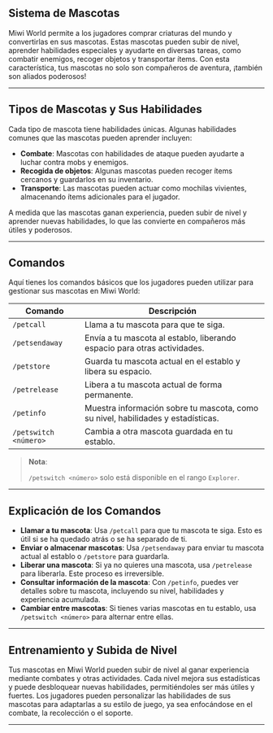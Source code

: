 ## Sistema de Mascotas

Miwi World permite a los jugadores comprar criaturas del mundo y convertirlas en sus mascotas. Estas mascotas pueden subir de nivel, aprender habilidades especiales y ayudarte en diversas tareas, como combatir enemigos, recoger objetos y transportar ítems. Con esta característica, tus mascotas no solo son compañeros de aventura, ¡también son aliados poderosos!

---

## Tipos de Mascotas y Sus Habilidades

Cada tipo de mascota tiene habilidades únicas. Algunas habilidades comunes que las mascotas pueden aprender incluyen:

-   **Combate**: Mascotas con habilidades de ataque pueden ayudarte a luchar contra mobs y enemigos.
-   **Recogida de objetos**: Algunas mascotas pueden recoger ítems cercanos y guardarlos en su inventario.
-   **Transporte**: Las mascotas pueden actuar como mochilas vivientes, almacenando ítems adicionales para el jugador.

A medida que las mascotas ganan experiencia, pueden subir de nivel y aprender nuevas habilidades, lo que las convierte en compañeros más útiles y poderosos.

---

## Comandos

Aquí tienes los comandos básicos que los jugadores pueden utilizar para gestionar sus mascotas en Miwi World:

| Comando               | Descripción                                                                      |
|-----------------------|----------------------------------------------------------------------------------|
| `/petcall`            | Llama a tu mascota para que te siga.                                             |
| `/petsendaway`        | Envía a tu mascota al establo, liberando espacio para otras actividades.         |
| `/petstore`           | Guarda tu mascota actual en el establo y libera su espacio.                      |
| `/petrelease`         | Libera a tu mascota actual de forma permanente.                                  |
| `/petinfo`            | Muestra información sobre tu mascota, como su nivel, habilidades y estadísticas. |
| `/petswitch <número>` | Cambia a otra mascota guardada en tu establo.                                    |

> **Nota**:
> 
> `/petswitch <número>` solo está disponible en el rango `Explorer`.

---

## Explicación de los Comandos

-   **Llamar a tu mascota**: Usa `/petcall` para que tu mascota te siga. Esto es útil si se ha quedado atrás o se ha separado de ti.
-   **Enviar o almacenar mascotas**: Usa `/petsendaway` para enviar tu mascota actual al establo o `/petstore` para guardarla.
-   **Liberar una mascota**: Si ya no quieres una mascota, usa `/petrelease` para liberarla. Este proceso es irreversible.
-   **Consultar información de la mascota**: Con `/petinfo`, puedes ver detalles sobre tu mascota, incluyendo su nivel, habilidades y experiencia acumulada.
-   **Cambiar entre mascotas**: Si tienes varias mascotas en tu establo, usa `/petswitch <número>` para alternar entre ellas.

---

## Entrenamiento y Subida de Nivel

Tus mascotas en Miwi World pueden subir de nivel al ganar experiencia mediante combates y otras actividades. 
Cada nivel mejora sus estadísticas y puede desbloquear nuevas habilidades, permitiéndoles ser más útiles y fuertes. 
Los jugadores pueden personalizar las habilidades de sus mascotas para adaptarlas a su estilo de juego, ya sea enfocándose en el combate, la recolección o el soporte.

---